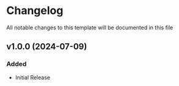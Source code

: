 <!-- Available h3 headings: Added, Fixed, Updated, Removed, Deprecated -->

# Changelog

All notable changes to this template will be documented in this file

## v1.0.0 (2024-07-09)

### Added

- Initial Release
